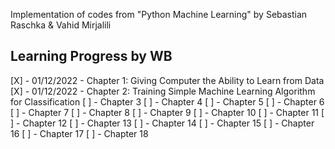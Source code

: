 Implementation of codes from "Python Machine Learning" by Sebastian Raschka & Vahid Mirjalili

Learning Progress by WB
-------------------------------

[X] - 01/12/2022 - Chapter 1: Giving Computer the Ability to Learn from Data
[X] - 01/12/2022 - Chapter 2: Training Simple Machine Learning Algorithm for Classification
[ ] - Chapter 3
[ ] - Chapter 4
[ ] - Chapter 5
[ ] - Chapter 6
[ ] - Chapter 7
[ ] - Chapter 8 
[ ] - Chapter 9
[ ] - Chapter 10
[ ] - Chapter 11
[ ] - Chapter 12
[ ] - Chapter 13
[ ] - Chapter 14
[ ] - Chapter 15
[ ] - Chapter 16
[ ] - Chapter 17
[ ] - Chapter 18